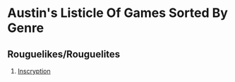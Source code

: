 # Austin's Listicle Of Games Sorted By Genre

## Rouguelikes/Rouguelites
1. [Inscryption](https://shared.akamai.steamstatic.com/store_item_assets/steam/apps/1092790/capsule_616x353.jpg?t=1719952685)
